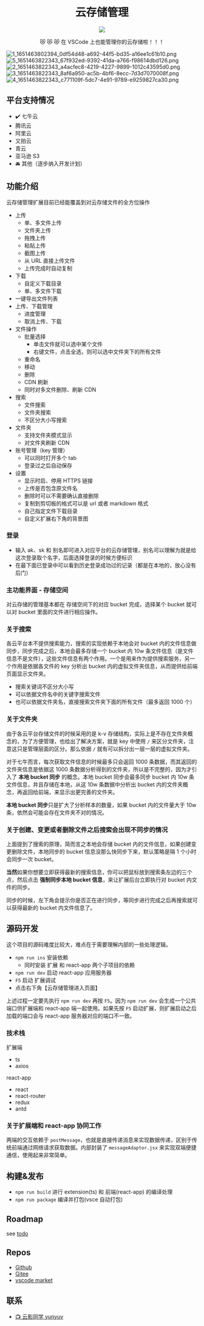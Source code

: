 <div align="center">
  <h1>云存储管理</h1>
  <img src="http://qiniu1.lxfriday.xyz/cloud-storage-dashboard/logo_64x64_1651463833294_62879b9e-4f0f-4bcc-9117-8d85a6cb471e.png" />
  <p>😻 😻 😻 在 VSCode 上也能管理你的云存储啦！！！</p>
</div>

![1_1651463802394_0df54d48-a692-44f5-bd35-a16ee1c61b10.png](http://qiniu1.lxfriday.xyz/cloud-storage-dashboard/1_1651463802394_0df54d48-a692-44f5-bd35-a16ee1c61b10.png)
![5_1651463822343_67f932ed-9392-41da-a766-f98614dbd126.png](http://qiniu1.lxfriday.xyz/cloud-storage-dashboard/5_1651463822343_67f932ed-9392-41da-a766-f98614dbd126.png)
![2_1651463822343_a4acfec8-4219-4227-9899-1012c43595d0.png](http://qiniu1.lxfriday.xyz/cloud-storage-dashboard/2_1651463822343_a4acfec8-4219-4227-9899-1012c43595d0.png)
![3_1651463822343_8af6a950-ac5b-4bf6-8ecc-7d3d7070008f.png](http://qiniu1.lxfriday.xyz/cloud-storage-dashboard/3_1651463822343_8af6a950-ac5b-4bf6-8ecc-7d3d7070008f.png)
![4_1651463822343_c771109f-5dc7-4e91-9789-e9259827ca30.png](http://qiniu1.lxfriday.xyz/cloud-storage-dashboard/4_1651463822343_c771109f-5dc7-4e91-9789-e9259827ca30.png)

## 平台支持情况

- ✔️ 七牛云
- 腾讯云
- 阿里云
- 又拍云
- 青云
- 亚马逊 S3
- 🚘 其他（逐步纳入开发计划）

## 功能介绍

云存储管理扩展目前已经能覆盖到对云存储文件的全方位操作

- 上传
  - 单、多文件上传
  - 文件夹上传
  - 拖拽上传
  - 粘贴上传
  - 截图上传
  - 从 URL 直接上传文件
  - 上传完成时自动复制
- 下载
  - 自定义下载目录
  - 单、多文件下载
- 一键导出文件列表
- 上传、下载管理
  - 进度管理
  - 取消上传、下载
- 文件操作
  - 批量选择
    - 单击文件就可以选中某个文件
    - 右键文件，点击全选，则可以选中文件夹下的所有文件
  - 重命名
  - 移动
  - 删除
  - CDN 刷新
  - 同时对多文件删除、刷新 CDN
- 搜索
  - 文件搜索
  - 文件夹搜索
  - 不区分大小写搜索
- 文件夹
  - 支持文件夹模式显示
  - 对文件夹刷新 CDN
- 账号管理（key 管理）
  - 可以同时打开多个 tab
  - 登录过之后自动保存
- 设置
  - 显示时启、停用 HTTPS 链接
  - 上传是否包含原文件名
  - 删除时可以不需要确认直接删除
  - 复制到剪切板的格式可以是 url 或者 markdown 格式
  - 自己指定文件下载目录
  - 自定义扩展右下角的背景图

### 登录

- 输入 ak、sk 和 别名即可进入对应平台的云存储管理，别名可以理解为就是给这次登录取个名字，后面选择登录的时候方便标识
- 在最下面已登录中可以看到历史登录成功过的记录（都是在本地的，放心没有后门）

### 主功能界面 - 存储空间

对云存储的管理基本都在 存储空间下的对应 bucket 完成，选择某个 bucket 就可以对 bucket 里面的文件进行相应操作。

### 关于搜索

各云平台本不提供搜索能力，搜索的实现依赖于本地会对 bucket 内的文件信息做同步，同步完成之后，本地会最多存储一个 bucket 内 10w 条文件信息（是文件信息不是文件），这些文件信息有两个作用。一个是用来作为提供搜索服务，另一个作用是依据各文件的 key 分析出 bucket 内的虚拟文件夹信息，从而提供给前端页面显示文件夹。

- 搜索关键词不区分大小写
- 可以依据文件名中的关键字搜索文件
- 也可以依据文件夹名，直接搜索文件夹下面的所有文件（最多返回 1000 个）

### 关于文件夹

由于各云平台存储文件的时候采用的是 k-v 存储结构，实际上是不存在文件夹概念的，为了方便管理，也给出了解决方案，就是 key 中使用 `/` 来区分文件夹，注意这只是管理层面的区分。那么依据 `/` 就有可以拆分出一层一层的虚拟文件夹。

对于七牛而言，每次获取文件信息的时候最多只会返回 1000 条数据，而其返回的文件夹信息是依据这 1000 条数据分析得到的文件夹，所以是不完整的，因为才引入了 **本地 bucket 同步** 的概念。本地 bucket 同步会最多同步 bucket 内 10w 条文件信息，并且存储在本地，从这 10w 条数据中分析出 bucket 内的文件夹概念，再返回给前端，来显示出更完善的文件夹。

**本地 bucket 同步**只是扩大了分析样本的数量，如果 bucket 内的文件量大于 10w 条，依然会可能会存在文件夹不对的情况。

### 关于创建、变更或者删除文件之后搜索会出现不同步的情况

上面提到了搜索的原理，简而言之本地会存储 bucket 内的文件信息，如果创建变更删除文件，本地同步的 bucket 信息没那么快同步下来，默认策略是隔 1 个小时会同步一次 bucket。

**当然**如果你想要立即获得最新的搜索信息，你可以把鼠标放到搜索条左边的三个点，然后点击 **强制同步本地 bucket 信息**，来让扩展后台立即执行对 bucket 内文件的同步。

同步的时候，左下角会提示你是否正在进行同步，等同步进行完成之后再搜索就可以获得最新的 bucket 内文件信息了。

## 源码开发

这个项目的源码难度比较大，难点在于需要理解内部的一些处理逻辑。

- `npm run ins` 安装依赖
  - 同时安装 扩展 和 react-app 两个子项目的依赖
- `npm run dev` 启动 react-app 应用服务器
- `F5` 启动 扩展调试
- 点击右下角【云存储管理进入页面】

上述过程一定要先执行 `npm run dev` 再按 `F5`。因为 `npm run dev` 会生成一个公共端口供扩展端和 react-app 端一起使用。如果先按 `F5` 启动扩展，则扩展启动之后加载的端口会与 react-app 服务器对应的端口不一致。

### 技术栈

扩展端

- ts
- axios

react-app

- react
- react-router
- redux
- antd

### 关于扩展端和 react-app 协同工作

两端的交互依赖于 `postMessage`，也就是直接传递消息来实现数据传递，区别于传统前端通过网络请求获取数据。内部封装了 `messageAdaptor.jsx` 来实现双端便捷通信，使用起来非常简单。

## 构建&发布

- `npm run build` 进行 extension(ts) 和 前端(react-app) 的编译处理
- `npm run package` 编译并打包(vsce 自动打包)

## Roadmap

see [todo](https://github.com/lxfriday/cloud-storage-dashboard/blob/main/docs/todo.md)

## Repos

- [Github](https://github.com/lxfriday/cloud-storage-dashboard)
- [Gitee](https://gitee.com/lxfriday/vscode-cloud-storage-dashboard)
- [vscode market](https://marketplace.visualstudio.com/items?itemName=lxfriday.cloud-storage-dashboard)

## 联系

- [📺 云影同学 yunyuv](https://space.bilibili.com/15445514)
